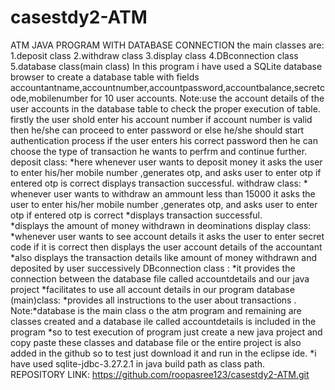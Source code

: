# casestdy2-ATM
ATM JAVA PROGRAM WITH DATABASE CONNECTION
the main classes are: 1.deposit class
                      2.withdraw class
                      3.display class
                      4.DBconnection class
                      5.database class(main class)
In this program i have used a SQLite database browser to create a database table with fields accountantname,accountnumber,accountpassword,accountbalance,secretcode,mobilenumber  for 10 user accounts.
Note:use the account details of the user accounts in the database table to check the proper execution of table.
firstly the user shold enter his account number if account number is valid then he/she can proceed to enter password or else he/she should start authentication process
if the user enters his correct password then he can choose the type of transaction he wants to perfrm and continue further.
deposit class:    *here whenever user wants to deposit money it asks the user to enter his/her mobile number ,generates otp, and asks user to enter otp if entered otp is correct 
                     displays transaction successful.
withdraw class:      * whenever  user wants to withdraw an ammount less than 15000  it asks the user to enter his/her mobile number ,generates otp, and asks user to enter otp if                         entered otp is correct 
                     *displays transaction successful.       
                     *displays the amount of money withdrawn in deominations
display class:      *whenever user wants to see account details it asks the user to enter secret code if it is correct then displays the user account details of the accountant     
                     *also displays the transaction details like amount of money withdrawn and deposited by user successively 
DBconnection class :  *it provides the connection between the database file called accountdetails and our java project
                      *facilitates to use all account details in our program
database (main)class: *provides  all instructions to the user about transactions .
 Note:*database is the main class o the atm program and remaining are classes created and a database ile called accountdetails is included in the program
      *so to test execution of program just create a new java project and copy paste these classes and database file or the entire project is also added in the github so to test         just download it and run in the eclipse ide. 
      *i have used sqlite-jdbc-3.27.2.1 in java build path as class path.         
REPOSITORY LINK: https://github.com/roopasree123/casestdy2-ATM.git              
